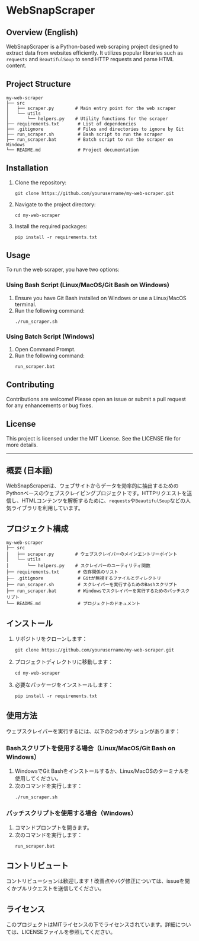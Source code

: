 # WebSnapScraper

## Overview (English)
WebSnapScraper is a Python-based web scraping project designed to extract data from websites efficiently. It utilizes popular libraries such as `requests` and `BeautifulSoup` to send HTTP requests and parse HTML content.

## Project Structure
```
my-web-scraper
├── src
│   ├── scraper.py        # Main entry point for the web scraper
│   └── utils
│       └── helpers.py    # Utility functions for the scraper
├── requirements.txt       # List of dependencies
├── .gitignore             # Files and directories to ignore by Git
├── run_scraper.sh         # Bash script to run the scraper
├── run_scraper.bat        # Batch script to run the scraper on Windows
└── README.md              # Project documentation
```

## Installation
1. Clone the repository:
   ```
   git clone https://github.com/yourusername/my-web-scraper.git
   ```
2. Navigate to the project directory:
   ```
   cd my-web-scraper
   ```
3. Install the required packages:
   ```
   pip install -r requirements.txt
   ```

## Usage
To run the web scraper, you have two options:

### Using Bash Script (Linux/MacOS/Git Bash on Windows)
1. Ensure you have Git Bash installed on Windows or use a Linux/MacOS terminal.
2. Run the following command:
   ```
   ./run_scraper.sh
   ```

### Using Batch Script (Windows)
1. Open Command Prompt.
2. Run the following command:
   ```
   run_scraper.bat
   ```

## Contributing
Contributions are welcome! Please open an issue or submit a pull request for any enhancements or bug fixes.

## License
This project is licensed under the MIT License. See the LICENSE file for more details.

---

## 概要 (日本語)
WebSnapScraperは、ウェブサイトからデータを効率的に抽出するためのPythonベースのウェブスクレイピングプロジェクトです。HTTPリクエストを送信し、HTMLコンテンツを解析するために、`requests`や`BeautifulSoup`などの人気ライブラリを利用しています。

## プロジェクト構成
```
my-web-scraper
├── src
│   ├── scraper.py        # ウェブスクレイパーのメインエントリーポイント
│   └── utils
│       └── helpers.py    # スクレイパーのユーティリティ関数
├── requirements.txt       # 依存関係のリスト
├── .gitignore             # Gitが無視するファイルとディレクトリ
├── run_scraper.sh         # スクレイパーを実行するためのBashスクリプト
├── run_scraper.bat        # Windowsでスクレイパーを実行するためのバッチスクリプト
└── README.md              # プロジェクトのドキュメント
```

## インストール
1. リポジトリをクローンします：
   ```
   git clone https://github.com/yourusername/my-web-scraper.git
   ```
2. プロジェクトディレクトリに移動します：
   ```
   cd my-web-scraper
   ```
3. 必要なパッケージをインストールします：
   ```
   pip install -r requirements.txt
   ```

## 使用方法
ウェブスクレイパーを実行するには、以下の2つのオプションがあります：

### Bashスクリプトを使用する場合（Linux/MacOS/Git Bash on Windows）
1. WindowsでGit Bashをインストールするか、Linux/MacOSのターミナルを使用してください。
2. 次のコマンドを実行します：
   ```
   ./run_scraper.sh
   ```

### バッチスクリプトを使用する場合（Windows）
1. コマンドプロンプトを開きます。
2. 次のコマンドを実行します：
   ```
   run_scraper.bat
   ```

## コントリビュート
コントリビューションは歓迎します！改善点やバグ修正については、issueを開くかプルリクエストを送信してください。

## ライセンス
このプロジェクトはMITライセンスの下でライセンスされています。詳細については、LICENSEファイルを参照してください。